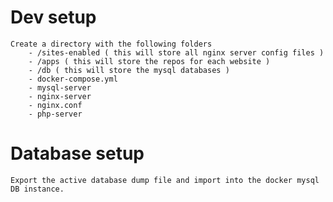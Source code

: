 # Dev setup
    Create a directory with the following folders
    	- /sites-enabled ( this will store all nginx server config files )
        - /apps ( this will store the repos for each website )
        - /db ( this will store the mysql databases )
        - docker-compose.yml
        - mysql-server
        - nginx-server
        - nginx.conf
        - php-server

# Database setup
    Export the active database dump file and import into the docker mysql DB instance.